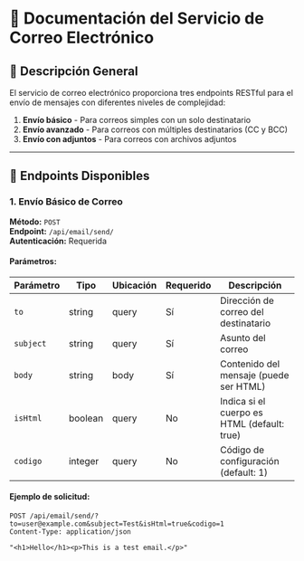 # 📧 Documentación del Servicio de Correo Electrónico

## 🎯 Descripción General

El servicio de correo electrónico proporciona tres endpoints RESTful para el envío de mensajes con diferentes niveles de complejidad:

1. **Envío básico** - Para correos simples con un solo destinatario
2. **Envío avanzado** - Para correos con múltiples destinatarios (CC y BCC)
3. **Envío con adjuntos** - Para correos con archivos adjuntos

---

## 🔌 Endpoints Disponibles

### 1. Envío Básico de Correo
**Método:** `POST`  
**Endpoint:** `/api/email/send/`  
**Autenticación:** Requerida

#### Parámetros:
| Parámetro | Tipo | Ubicación | Requerido | Descripción |
|-----------|------|-----------|-----------|-------------|
| `to` | string | query | Sí | Dirección de correo del destinatario |
| `subject` | string | query | Sí | Asunto del correo |
| `body` | string | body | Sí | Contenido del mensaje (puede ser HTML) |
| `isHtml` | boolean | query | No | Indica si el cuerpo es HTML (default: true) |
| `codigo` | integer | query | No | Código de configuración (default: 1) |

#### Ejemplo de solicitud:
```http
POST /api/email/send/?to=user@example.com&subject=Test&isHtml=true&codigo=1
Content-Type: application/json

"<h1>Hello</h1><p>This is a test email.</p>"
